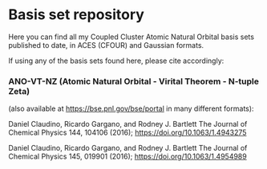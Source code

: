 # Basis set repository
Here you can find all my Coupled Cluster Atomic Natural Orbital basis sets published to date, in ACES (CFOUR) and Gaussian formats.

If using any of the basis sets found here, please cite accordingly:

### ANO-VT-NZ (Atomic Natural Orbital - Virital Theorem - N-tuple Zeta)
(also available at https://bse.pnl.gov/bse/portal in many different formats): 

Daniel Claudino, Ricardo Gargano, and Rodney J. Bartlett
The Journal of Chemical Physics 144, 104106 (2016); https://doi.org/10.1063/1.4943275

Daniel Claudino, Ricardo Gargano, and Rodney J. Bartlett
The Journal of Chemical Physics 145, 019901 (2016); https://doi.org/10.1063/1.4954989
